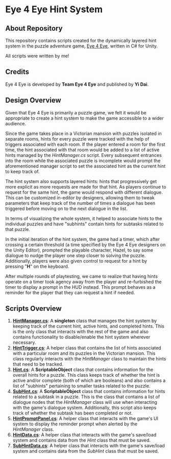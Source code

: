 # Eye 4 Eye Hint System

## About Repository
This repository contains scripts created for the dynamically layered hint system in the puzzle adventure game, [Eye 4 Eye](https://store.steampowered.com/app/2269450/Eye_4_Eye/), written in C# for Unity.

All scripts were written by me!

## Credits
Eye 4 Eye is developed by __Team Eye 4 Eye__ and published by __Yi Dai__.

## Design Overview
Given that Eye 4 Eye is primarily a puzzle game, we felt it would be appropriate to create a hint system to make the game accessible to a wider audience.

Since the game takes place in a Victorian mansion with puzzles isolated in separate rooms, hints for every puzzle were tracked with the help of triggers associated with each room. If the player entered a room for the first time, the hint associated with that room would be added to a list of active hints managed by the _HintManager.cs_ script. Every subsequent entrances into the room while the associated puzzle is incomplete would prompt the aforementioned manager script to set the associated hint as the current hint to keep track of.

The hint system also supports layered hints: hints that progressively get more explicit as more requests are made for that hint. As players continue to request for the same hint, the game would respond with different dialogue. This can be customized in-editor by designers, allowing them to tweak parameters that keep track of the number of times a dialogue has been triggered before moving on to the next dialogue in the list.

In terms of visualizing the whole system, it helped to associate hints to the individual puzzles and have "subhints" contain hints for subtasks related to that puzzle.

In the initial iteration of the hint system, the game had a timer, which after crossing a certain threshold (a time specified by the Eye 4 Eye designers on the Unity Editor), prompted the playable character, Hazel, to say some dialogue to nudge the player one step closer to solving the puzzle. Additionally, players were also given control to request for a hint by pressing "__H__" on the keyboard.

After multiple rounds of playtesting, we came to realize that having hints operate on a timer took agency away from the player and re-furbished the timer to display a prompt in the HUD instead. This prompt behaves as a reminder for the player that they can request a hint if needed.

## Scripts Overview
1. [__HintManager.cs__](https://github.com/vpeesapa/Eye4EyeHintSystem/blob/main/HintManager.cs): A __singleton__ class that manages the hint system by keeping track of the current hint, active hints, and completed hints. This is the only class that interacts with the rest of the game and also contains functionality to disable/enable the hint system wherever necessary.
2. [__HintTrigger.cs__](https://github.com/vpeesapa/Eye4EyeHintSystem/blob/main/HintTrigger.cs): A helper class that contains the list of hints associated with a particular room and its puzzles in the Victorian mansion. This class regularly interacts with the _HintManager_ class to maintain the hints that need to be tracked.
3. [__Hint.cs__](https://github.com/vpeesapa/Eye4EyeHintSystem/blob/main/Hint.cs): A __ScriptableObject__ class that contains information for the overall hints for a puzzle. This class keeps track of whether the hint is active and/or complete (both of which are booleans) and also contains a list of "subhints" pertaining to smaller tasks related to the puzzle.
4. [__SubHint.cs__](https://github.com/vpeesapa/Eye4EyeHintSystem/blob/main/SubHint.cs): A __ScriptableObject__ class that contains information for hints related to a subtask in a puzzle. This is the class that contains a list of dialogue nodes that the _HintManager_ class will use when interacting with the game's dialogue system. Additionally, this script also keeps track of whether the subtask has been completed or not.
5. [__HintPromptPanel.cs__](https://github.com/vpeesapa/Eye4EyeHintSystem/blob/main/HintPromptPanel.cs): A helper class that interacts with the game's UI system to display the reminder prompt when alerted by the _HintManager_ class.
6. [__HintData.cs__](https://github.com/vpeesapa/Eye4EyeHintSystem/blob/main/HintData.cs): A helper class that interacts with the game's save/load system and contains data from the _Hint_ class that must be saved.
7. [__SubHintData.cs__](https://github.com/vpeesapa/Eye4EyeHintSystem/blob/main/SubHintData.cs): A helper class that interacts with the game's save/load system and contains data from the _SubHint_ class that must be saved.